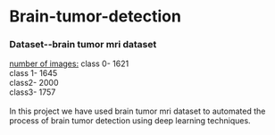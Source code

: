 # Brain-tumor-detection
<h3>Dataset--brain tumor mri dataset</h3>
<u> number of images:</u>
class 0- 1621 <br>
class 1- 1645 <br>
class2- 2000<br>
class3- 1757<br>
<br>
In this project we have used brain tumor mri dataset to automated the process of brain tumor detection using deep learning techniques.<br>

